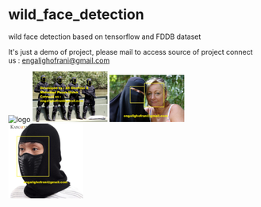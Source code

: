 # wild_face_detection
wild face detection based on tensorflow and FDDB dataset

It's just a demo of project, please mail to access source of project
connect us : engalighofrani@gmail.com

<img  src="hhttps://github.com/alighofrani95/wild_face_detection/blob/master/image-170048-galleryV9-hjmg-170048.jpg" alt="logo" style="max-width:30%;"/>

<img  src="https://github.com/alighofrani95/wild_face_detection/blob/master/falcons.jpg" alt="logo" style="max-width:30%;"/>

<img  src="https://github.com/alighofrani95/wild_face_detection/blob/master/amber-rashidi-and-vikki-crook-data.jpg" alt="logo" style="max-width:30%;"/>


<img  src="https://github.com/alighofrani95/wild_face_detection/blob/master/Caps-cap-men-neck-warmer-beanie-scarfs-black-helmet-balaclava-motorcycle-full-face-mask-Hats-moto.jpg" alt="logo" style="max-width:30%;"/>
